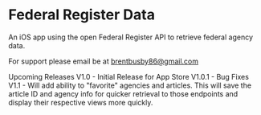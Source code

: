 # Federal Register Data

An iOS app using the open Federal Register API to retrieve federal agency data.

For support please email be at brentbusby86@gmail.com


Upcoming Releases
V1.0 - Initial Release for App Store
V1.0.1 - Bug Fixes
V1.1 - Will add ability to "favorite" agencies and articles. This will save the article ID and agency info for quicker retrieval to those endpoints and display their respective views more quickly.
